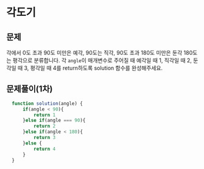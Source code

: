 # 각도기

## 문제

각에서 0도 초과 90도 미만은 예각, 90도는 직각, 90도 초과 180도 미만은 둔각 180도는 평각으로 분류합니다. 각 `angle`이 매개변수로 주어질 때 예각일 때 1, 직각일 때 2, 둔각일 때 3, 평각일 때 4를 return하도록 solution 함수를 완성해주세요.

## 문제풀이(1차)

```javascript
  function solution(angle) {
      if(angle < 90){
          return 1
      }else if(angle === 90){
          return 2
      }else if(angle < 180){
          return 3
      }else {
          return 4
      }
  }

```